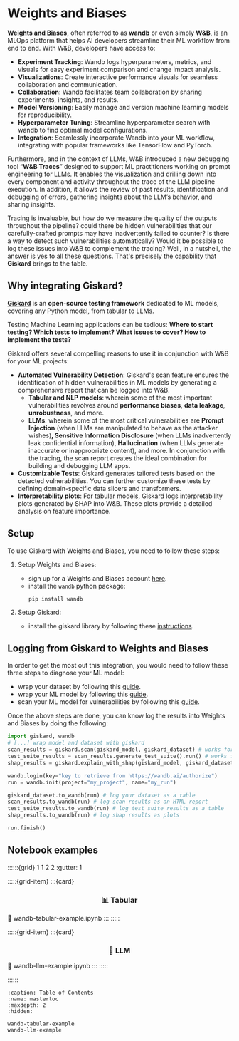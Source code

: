 # Weights and Biases

**[Weights and Biases](https://wandb.ai/)**, often referred to as **wandb** or even simply **W&B**, is an MLOps platform that helps AI developers streamline their ML workflow from end to end. With W&B, developers have access to:

- **Experiment Tracking**: Wandb logs hyperparameters, metrics, and visuals for easy experiment comparison and change impact analysis.
- **Visualizations**: Create interactive performance visuals for seamless collaboration and communication.
- **Collaboration**: Wandb facilitates team collaboration by sharing experiments, insights, and results.
- **Model Versioning**: Easily manage and version machine learning models for reproducibility.
- **Hyperparameter Tuning**: Streamline hyperparameter search with wandb to find optimal model configurations.
- **Integration**: Seamlessly incorporate Wandb into your ML workflow, integrating with popular frameworks like TensorFlow and PyTorch.

Furthermore, and in the context of LLMs, W&B introduced a new debugging tool “**W&B Traces**” designed to support ML practitioners working on prompt engineering for LLMs. It enables the visualization and drilling down into every component and activity throughout the trace of the LLM pipeline execution. In addition, it allows the review of past results, identification and debugging of errors, gathering insights about the LLM’s behavior, and sharing insights.

Tracing is invaluable, but how do we measure the quality of the outputs throughout the pipeline? could there be hidden vulnerabilities that our carefully-crafted prompts may have inadvertently failed to counter? Is there a way to detect such vulnerabilities automatically? Would it be possible to log these issues into W&B to complement the tracing? Well, in a nutshell, the answer is yes to all these questions. That's precisely the capability that **Giskard** brings to the table.

## Why integrating Giskard?

**[Giskard](https://www.giskard.ai/)** is an **open-source testing framework** dedicated to ML models, covering any Python model, from tabular to LLMs.

Testing Machine Learning applications can be tedious: **Where to start testing? Which tests to implement? What issues to cover? How to implement the tests?**

Giskard offers several compelling reasons to use it in conjunction with W&B for your ML projects:

- **Automated Vulnerability Detection**: Giskard's scan feature ensures the identification of hidden vulnerabilities in ML models by generating a comprehensive report that can be logged into W&B.
  - **Tabular and NLP models**: wherein some of the most important vulnerabilities revolves around **performance biases**, **data leakage**, **unrobustness**, and more.
  - **LLMs**: wherein some of the most critical vulnerabilities are **Prompt Injection** (when LLMs are manipulated to behave as the attacker wishes)****, Sensitive Information Disclosure**** (when LLMs inadvertently leak confidential information), **Hallucination** (when LLMs generate inaccurate or inappropriate content), and more. In conjunction with the tracing, the scan report creates the ideal combination for building and debugging LLM apps.
- **Customizable Tests**: Giskard generates tailored tests based on the detected vulnerabilities. You can further customize these tests by defining domain-specific data slicers and transformers.
- **Interpretability plots**: For tabular models, Giskard logs interpretability plots generated by SHAP into W&B. These plots provide a detailed analysis on feature importance.

## Setup
To use Giskard with Weights and Biases, you need to follow these steps:

1. Setup Weights and Biases:
   - sign up for a Weights and Biases account [here](https://wandb.ai/site).
   - install the `wandb` python package:
     ```shell
     pip install wandb
     ```
     
2. Setup Giskard:
   - install the giskard library by following these [instructions](https://docs.giskard.ai/en/latest/guides/installation_library/index.html).

## Logging from Giskard to Weights and Biases
In order to get the most out this integration, you would need to follow these three steps to diagnose your ML model:
- wrap your dataset by following this [guide](https://docs.giskard.ai/en/latest/guides/wrap_dataset/index.html).
- wrap your ML model by following this [guide](https://docs.giskard.ai/en/latest/guides/wrap_model/index.html).
- scan your ML model for vulnerabilities by following this [guide](https://docs.giskard.ai/en/latest/guides/scan/index.html).

Once the above steps are done, you can know log the results into Weights and Biases by doing the following:
```python
import giskard, wandb
# [...] wrap model and dataset with giskard
scan_results = giskard.scan(giskard_model, giskard_dataset) # works for tabular, NLP and LLMs
test_suite_results = scan_results.generate_test_suite().run() # works for tabular, NLP and LLMs
shap_results = giskard.explain_with_shap(giskard_model, giskard_dataset) # only works for tabular models

wandb.login(key="key to retrieve from https://wandb.ai/authorize")
run = wandb.init(project="my_project", name="my_run")

giskard_dataset.to_wandb(run) # log your dataset as a table
scan_results.to_wandb(run) # log scan results as an HTML report
test_suite_results.to_wandb(run) # log test suite results as a table
shap_results.to_wandb(run) # log shap results as plots 

run.finish()
```

## Notebook examples
::::::{grid} 1 1 2 2
:gutter: 1

:::::{grid-item}
:::{card} <br><h3><center>📊 Tabular</center></h3>
:link: wandb-tabular-example.ipynb
:::
:::::

:::::{grid-item}
:::{card} <br><h3><center>📝 LLM</center></h3>
:link: wandb-llm-example.ipynb
:::
:::::

::::::

```{toctree}
:caption: Table of Contents
:name: mastertoc
:maxdepth: 2
:hidden:

wandb-tabular-example
wandb-llm-example
```